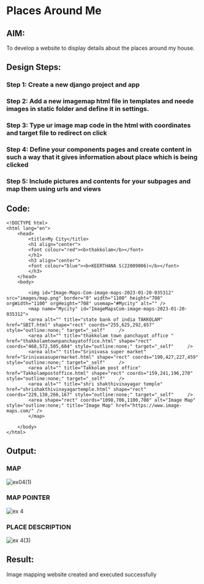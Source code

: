 # Places Around Me
## AIM:
To develop a website to display details about the places around my house.

## Design Steps:

### Step 1: Create a new django project and app

### Step 2: Add a new imagemap html file in templates and neede images in static folder and define it in settings.

### Step 3: Type ur image map code in the html with coordinates and target file to redirect on click

### Step 4: Define your components pages and create content in such a way that it gives information about place which is being clicked

### Step 5: Include pictures and contents for your subpages and map them using urls and views

## Code:
```
<!DOCTYPE html>
<html lang="en">
    <head>
        <title>My City</title>
        <h1 align="center">
        <font colour="red"><b>thakkolam</b></font>
        </h1>
        <h3 align="center">
        <font colour="blue"><b>KEERTHANA S(22009006)</b></font>
        </h3>
    </head>
    <body>

        <img id="Image-Maps-Com-image-maps-2023-01-20-035312" src="images/map.png" border="0" width="1100" height="708" orgWidth="1100" orgHeight="708" usemap="#Mycity" alt="" />
        <map name="Mycity" id="ImageMapsCom-image-maps-2023-01-20-035312">
        <area alt="" title="state bank of india TAKKOLAM" href="SBIT.html" shape="rect" coords="255,625,292,657" style="outline:none;" target="_self"     />
        <area alt="" title="thakkolam town panchayat office " href="thakkolamtownpanchayatoffice.html" shape="rect" coords="468,572,505,604" style="outline:none;" target="_self"     />
        <area alt="" title="Srinivasa super market" href="Srinivasasupermarket.html" shape="rect" coords="190,427,227,459" style="outline:none;" target="_self"     />
        <area alt="" title="Takkolam post office" href="Takkolampostoffice.html" shape="rect" coords="159,241,196,270" style="outline:none;" target="_self"     />
        <area alt="" title="shri shakthivinayagar temple" href="shrishakthivinayagartemple.html" shape="rect" coords="229,138,266,167" style="outline:none;" target="_self"     />
        <area shape="rect" coords="1098,706,1100,708" alt="Image Map" style="outline:none;" title="Image Map" href="https://www.image-maps.com/" />
        </map>
    
    </body>
</html>
```

## Output:

### MAP 
![ex04(1)](https://user-images.githubusercontent.com/119477890/214836169-7b626586-7870-4949-8524-aa033a132620.png)

### MAP POINTER
![ex 4](https://user-images.githubusercontent.com/119477890/214836450-80874673-c968-4b2b-b4bb-2f494fb96f0e.png)


### PLACE DESCRIPTION
![ex 4(3)](https://user-images.githubusercontent.com/119477890/214836517-b2258a4a-17d9-44f3-bfb4-bfc3af8c3f9e.png)

## Result:
Image mapping website created and executed successfully

